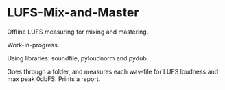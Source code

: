 # LUFS-Mix-and-Master
Offline LUFS measuring for mixing and mastering.

Work-in-progress.

Using libraries: soundfile, pyloudnorm and pydub.

Goes through a folder, and measures each wav-file for LUFS loudness and max peak 0dbFS. Prints a report.
